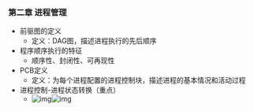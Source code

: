 

### 第二章 进程管理

- 前驱图的定义
  - 定义：DAG图，描述进程执行的先后顺序
- 程序顺序执行的特征
  - 顺序性、封闭性、可再现性
- PCB定义
  - 定义：为每个进程配置的进程控制块，描述进程的基本情况和活动过程
- 进程控制-进程状态转换（重点）
  - ![img](https://img-blog.csdnimg.cn/2018123015022616.png?x-oss-process=image/watermark,type_ZmFuZ3poZW5naGVpdGk,shadow_10,text_aHR0cHM6Ly9ibG9nLmNzZG4ubmV0L0hhaXBhaTE5OTg=,size_16,color_FFFFFF,t_70)![img](https://img-blog.csdnimg.cn/20181230152857981.png?x-oss-process=image/watermark,type_ZmFuZ3poZW5naGVpdGk,shadow_10,text_aHR0cHM6Ly9ibG9nLmNzZG4ubmV0L0hhaXBhaTE5OTg=,size_16,color_FFFFFF,t_70)

